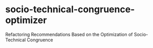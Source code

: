 # socio-technical-congruence-optimizer
Refactoring Recommendations Based on the Optimization of Socio-Technical Congruence
